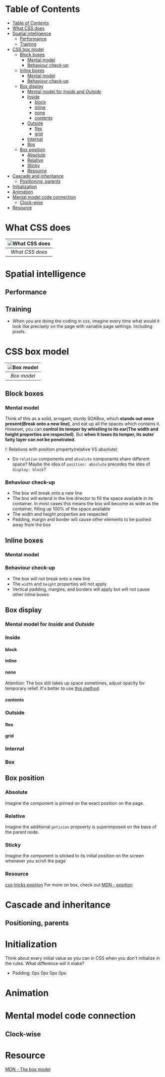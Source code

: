 # Table of Contents
- [Table of Contents](#table-of-contents)
- [What CSS does](#what-css-does)
- [Spatial intelligence](#spatial-intelligence)
  - [Performance](#performance)
  - [Training](#training)
- [CSS box model](#css-box-model)
  - [Block boxes](#block-boxes)
    - [Mental model](#mental-model)
    - [Behaviour check-up](#behaviour-check-up)
  - [Inline boxes](#inline-boxes)
    - [Mental model](#mental-model-1)
    - [Behaviour check-up](#behaviour-check-up-1)
  - [Box display](#box-display)
    - [Mental model for *Inside* and *Outside*](#mental-model-for-inside-and-outside)
    - [Inside](#inside)
      - [block](#block)
      - [inline](#inline)
      - [none](#none)
      - [contents](#contents)
    - [Outside](#outside)
      - [flex](#flex)
      - [grid](#grid)
    - [Internal](#internal)
    - [Box](#box)
  - [Box position](#box-position)
    - [Absolute](#absolute)
    - [Relative](#relative)
    - [Sticky](#sticky)
    - [Resource](#resource)
- [Cascade and inheritance](#cascade-and-inheritance)
  - [Positioning, parents](#positioning-parents)
- [Initialization](#initialization)
- [Animation](#animation)
- [Mental model code connection](#mental-model-code-connection)
  - [Clock-wise](#clock-wise)
- [Resource](#resource-1)
# What CSS does
| ![What CSS does](./assets/what-css-does.PNG) |
|:--:|
| *What CSS does* |

# Spatial intelligence
## Performance
## Training
- When you are doing the coding in css, imagine every time what would it look like precisely on the page with variable page settings. Including pixels.

# CSS box model
| ![Box model](./assets/box-model.PNG) |
|:--:|
| *Box model* |




## Block boxes
### Mental model
Think of this as a solid, arrogant, sturdy SOABox, which **stands out once present(Break onto a new line)**, and eat up all the spaces which contains it. However, you can **control its temper by whistling to its ear(The width and height properties are respected)**. But **when it loses its temper, its outer fatty layer can not be penetrated.**        

!: Relations with position property(relative VS absolute)
  - Do ```relative``` components and ```absolute``` components share different space? Maybe the idea of ```position: absolute``` precedes the idea of ```display: block```?
### Behaviour check-up
- The box will break onto a new line
- The box will extend in the line director to fill the space available in its container. In most cases this means the box will become as wide as the container, filling up 100% of the space available
- The width and height properties are respected
- Padding, margin and border will cause other elements to be pushed away from the box
## Inline boxes
### Mental model
### Behaviour check-up
- The box will not break onto a new line
- The ```width``` and ```height``` properties will not apply
- Vertical padding, margins, and borders will apply but will not cause other inline boxes
## Box display
### Mental model for *Inside* and *Outside*
### Inside
#### block
#### inline

#### none
Attention: The box still takes up space sometimes, adjust opacity for temporary relief. It's better to use [this method](https://gomakethings.com/hidden-content-for-better-a11y/#hiding-the-link).
#### contents
### Outside
#### flex
#### grid
### Internal
### Box
## Box position
### Absolute
Imagine the component is pinned on the exact position on the page.
### Relative
Imagine the additional ```potision``` propoerty is superimposed on the base of the parent node.
### Sticky
Imagine the component is sticked to its initial position on the screen whenever you scroll the page
### Resource
[css-tricks position](https://css-tricks.com/almanac/properties/p/position/)
For more on box, check out
[MDN - position](https://developer.mozilla.org/en-US/docs/Web/CSS/position)

# Cascade and inheritance
## Positioning, parents

# Initialization
Think about every initial value as you can in CSS when you don't initialize in the rules. What difference will it make?
- Padding: 0px 0px 0px 0px


# Animation
# Mental model code connection
## Clock-wise



# Resource
[MDN - The box model](https://developer.mozilla.org/en-US/docs/Learn/CSS/Building_blocks/The_box_model)



